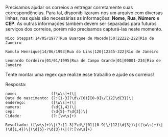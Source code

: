 Precisamos ajudar os correios a entregar corretamente suas correspondências. Para tal, disponibilizaram-nos um arquivo com diversas linhas, nas quais são necessárias as informações: **Nome**, **Rua**, **Número** e **CEP**.
As outras informações também devem ser separadas para futuros serviços dos correios, porém não precisamos capturá-las neste momento.

```
Nico Steppat|14/05/1977|Rua Buarque de Macedo|50|22222-222|Rio de Janeiro

Romulo Henrique|14/06/1993|Rua do Lins|120|12345-322|Rio de Janeiro

Leonardo Cordeiro|01/01/1995|Rua de Campo Grande|01|00001-234|Rio de Janeiro
```
Tente montar uma regex que realize esse trabalho e ajude os correios!

Resposta:
```
nome:               ([\w\s]+)\|
Data de nascimento: (?:[1-3]?\d\/[01][0-9]\/[12]\d{3})\|
endereço:           ([\w\s]+)\|
numero:             (\d{1,4})\|
cep:                (\d{5}-?\d{3})\|
Cidade:             (?:[\w\s]+)

Resultado: ([\w\s]+)\|(?:[1-3]?\d\/[01][0-9]\/[12]\d{3})\|([\w\s]+)\|(\d{1,4})\|(\d{5}-?\d{3})\|(?:[\w\s]+)

```